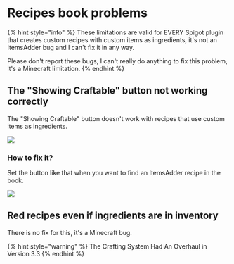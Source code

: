 # Recipes book problems

{% hint style="info" %}
These limitations are valid for EVERY Spigot plugin that creates custom recipes with custom items as ingredients, it's not an ItemsAdder bug and I can't fix it in any way.

Please don't report these bugs, I can't really do anything to fix this problem, it's a Minecraft limitation.
{% endhint %}

## The "Showing Craftable" button not working correctly

The "Showing Craftable" button doesn't work with recipes that use custom items as ingredients.

![](../.gitbook/assets/image\_\(148\).png)

### How to fix it?

Set the button like that when you want to find an ItemsAdder recipe in the book.

![](../.gitbook/assets/image\_\(155\).png)

## Red recipes even if ingredients are in inventory

There is no fix for this, it's a Minecraft bug.

{% hint style="warning" %}
The Crafting System Had An Overhaul in Version 3.3
{% endhint %}
